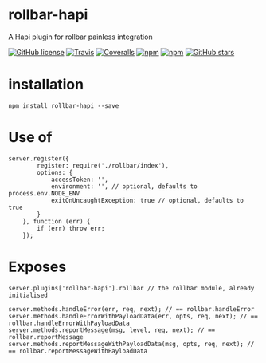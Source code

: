 # rollbar-hapi
A Hapi plugin for rollbar painless integration

[![GitHub license](https://img.shields.io/github/license/epappas/rollbar-hapi.svg?style=flat-square)](https://github.com/epappas/rollbar-hapi/blob/master/LICENSE)
[![Travis](https://img.shields.io/travis/epappas/rollbar-hapi.svg?style=flat-square)](https://travis-ci.org/epappas/rollbar-hapi)
[![Coveralls](https://img.shields.io/coveralls/epappas/rollbar-hapi.svg?style=flat-square)](https://coveralls.io/r/epappas/random-api)
[![npm](https://img.shields.io/npm/dm/rollbar-hapi.svg?style=flat-square)](https://www.npmjs.com/package/rollbar-hapi)
[![npm](https://img.shields.io/npm/v/rollbar-hapi.svg?style=flat-square)](https://www.npmjs.com/package/rollbar-hapi)
[![GitHub stars](https://img.shields.io/github/stars/epappas/rollbar-hapi.svg?style=flat-square)](https://github.com/epappas/rollbar-hapi)

# installation

    npm install rollbar-hapi --save

# Use of

    server.register({
            register: require('./rollbar/index'),
            options: {
                accessToken: '',
                environment: '', // optional, defaults to process.env.NODE_ENV
                exitOnUncaughtException: true // optional, defaults to true
            }
        }, function (err) {
            if (err) throw err;
        });

# Exposes

    server.plugins['rollbar-hapi'].rollbar // the rollbar module, already initialised

    server.methods.handleError(err, req, next); // == rollbar.handleError
    server.methods.handleErrorWithPayloadData(err, opts, req, next); // == rollbar.handleErrorWithPayloadData
    server.methods.reportMessage(msg, level, req, next); // == rollbar.reportMessage
    server.methods.reportMessageWithPayloadData(msg, opts, req, next); // == rollbar.reportMessageWithPayloadData
